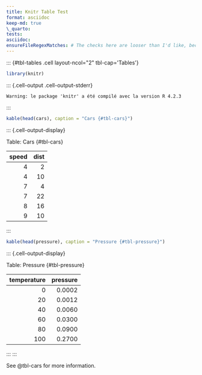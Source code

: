 ```yaml
---
title: Knitr Table Test
format: asciidoc
keep-md: true
\_quarto:
tests:
asciidoc:
ensureFileRegexMatches: # The checks here are looser than I'd like, because checking for asciidoc # nested structures in line-by-line regexes seems impossible, but this # is the only smoke-all test we can run in asciidoc.. # # TODO this is a problem. - - "\\[\\[tbl-cars\\]\\]" - "\\[\\[tbl-pressure\\]\\]" - "\\[#tbl-tables\\]" # TODO understand the difference between [[foo]] and [#foo]. From my reading of the asciidoc docs it seems ok but we should double-check. - "\\. Tables" - "\\. Cars" - "\\. Pressure" - []
---
```


::: {#tbl-tables .cell layout-ncol="2" tbl-cap='Tables'}

```{.r .cell-code}
library(knitr)
```

::: {.cell-output .cell-output-stderr}

```
Warning: le package 'knitr' a été compilé avec la version R 4.2.3
```

:::

```{.r .cell-code}
kable(head(cars), caption = "Cars {#tbl-cars}")
```

::: {.cell-output-display}

Table: Cars {#tbl-cars}

| speed | dist |
| ----: | ---: |
|     4 |    2 |
|     4 |   10 |
|     7 |    4 |
|     7 |   22 |
|     8 |   16 |
|     9 |   10 |

:::

```{.r .cell-code}
kable(head(pressure), caption = "Pressure {#tbl-pressure}")
```

::: {.cell-output-display}

Table: Pressure {#tbl-pressure}

| temperature | pressure |
| ----------: | -------: |
|           0 |   0.0002 |
|          20 |   0.0012 |
|          40 |   0.0060 |
|          60 |   0.0300 |
|          80 |   0.0900 |
|         100 |   0.2700 |

:::
:::

See @tbl-cars for more information.
